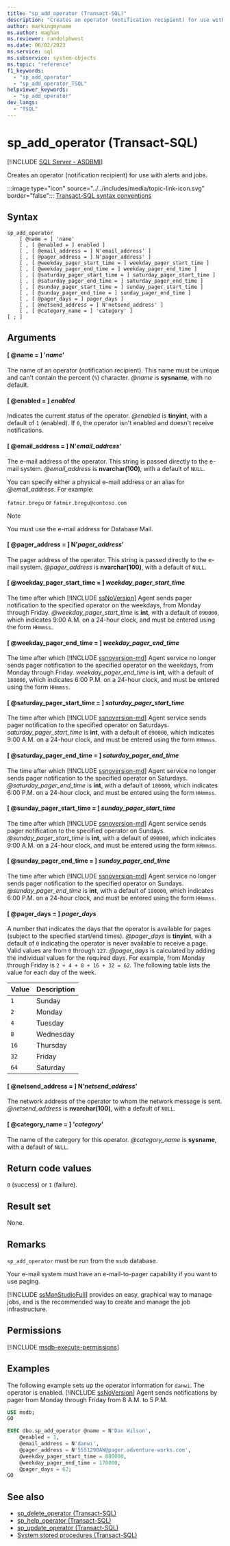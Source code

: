 ```yaml
---
title: "sp_add_operator (Transact-SQL)"
description: "Creates an operator (notification recipient) for use with alerts and jobs."
author: markingmyname
ms.author: maghan
ms.reviewer: randolphwest
ms.date: 06/02/2023
ms.service: sql
ms.subservice: system-objects
ms.topic: "reference"
f1_keywords:
  - "sp_add_operator"
  - "sp_add_operator_TSQL"
helpviewer_keywords:
  - "sp_add_operator"
dev_langs:
  - "TSQL"
---
```

# sp_add_operator (Transact-SQL)

[!INCLUDE [SQL Server - ASDBMI](../../includes/applies-to-version/sql-asdbmi.md)]

Creates an operator (notification recipient) for use with alerts and jobs.

:::image type="icon" source="../../includes/media/topic-link-icon.svg" border="false"::: [Transact-SQL syntax conventions](../../t-sql/language-elements/transact-sql-syntax-conventions-transact-sql.md)

## Syntax

```syntaxsql
sp_add_operator
    [ @name = ] 'name'
    [ , [ @enabled = ] enabled ]
    [ , [ @email_address = ] N'email_address' ]
    [ , [ @pager_address = ] N'pager_address' ]
    [ , [ @weekday_pager_start_time = ] weekday_pager_start_time ]
    [ , [ @weekday_pager_end_time = ] weekday_pager_end_time ]
    [ , [ @saturday_pager_start_time = ] saturday_pager_start_time ]
    [ , [ @saturday_pager_end_time = ] saturday_pager_end_time ]
    [ , [ @sunday_pager_start_time = ] sunday_pager_start_time ]
    [ , [ @sunday_pager_end_time = ] sunday_pager_end_time ]
    [ , [ @pager_days = ] pager_days ]
    [ , [ @netsend_address = ] N'netsend_address' ]
    [ , [ @category_name = ] 'category' ]
[ ; ]
```

## Arguments

#### [ @name = ] '*name*'

The name of an operator (notification recipient). This name must be unique and can't contain the percent (`%`) character. *@name* is **sysname**, with no default.

#### [ @enabled = ] *enabled*

Indicates the current status of the operator. *@enabled* is **tinyint**, with a default of `1` (enabled). If `0`, the operator isn't enabled and doesn't receive notifications.

#### [ @email_address = ] N'*email_address*'

The e-mail address of the operator. This string is passed directly to the e-mail system. *@email_address* is **nvarchar(100)**, with a default of `NULL`.

You can specify either a physical e-mail address or an alias for *@email_address*. For example:

`fatmir.bregu` or `fatmir.bregu@contoso.com`

> [!NOTE]  
> You must use the e-mail address for Database Mail.

#### [ @pager_address = ] N'*pager_address*'

The pager address of the operator. This string is passed directly to the e-mail system. *@pager_address* is **nvarchar(100)**, with a default of `NULL`.

#### [ @weekday_pager_start_time = ] *weekday_pager_start_time*

The time after which [!INCLUDE [ssNoVersion](../../includes/ssnoversion-md.md)] Agent sends pager notification to the specified operator on the weekdays, from Monday through Friday. *@weekday_pager_start_time* is **int**, with a default of `090000`, which indicates 9:00 A.M. on a 24-hour clock, and must be entered using the form `HHmmss`.

#### [ @weekday_pager_end_time = ] *weekday_pager_end_time*

The time after which [!INCLUDE [ssnoversion-md](../../includes/ssnoversion-md.md)] Agent service no longer sends pager notification to the specified operator on the weekdays, from Monday through Friday. *weekday_pager_end_time* is **int**, with a default of `180000`, which indicates 6:00 P.M. on a 24-hour clock, and must be entered using the form `HHmmss`.

#### [ @saturday_pager_start_time = ] *saturday_pager_start_time*

The time after which [!INCLUDE [ssnoversion-md](../../includes/ssnoversion-md.md)] Agent service sends pager notification to the specified operator on Saturdays. *saturday_pager_start_time* is **int**, with a default of `090000`, which indicates 9:00 A.M. on a 24-hour clock, and must be entered using the form `HHmmss`.

#### [ @saturday_pager_end_time = ] *saturday_pager_end_time*

The time after which [!INCLUDE [ssnoversion-md](../../includes/ssnoversion-md.md)] Agent service no longer sends pager notification to the specified operator on Saturdays. *@saturday_pager_end_time* is **int**, with a default of `180000`, which indicates 6:00 P.M. on a 24-hour clock, and must be entered using the form `HHmmss`.

#### [ @sunday_pager_start_time = ] *sunday_pager_start_time*

The time after which [!INCLUDE [ssnoversion-md](../../includes/ssnoversion-md.md)] Agent service sends pager notification to the specified operator on Sundays. *@sunday_pager_start_time* is **int**, with a default of `090000`, which indicates 9:00 A.M. on a 24-hour clock, and must be entered using the form `HHmmss`.

#### [ @sunday_pager_end_time = ] *sunday_pager_end_time*

The time after which [!INCLUDE [ssnoversion-md](../../includes/ssnoversion-md.md)] Agent service no longer sends pager notification to the specified operator on Sundays. *@sunday_pager_end_time* is **int**, with a default of `180000`, which indicates 6:00 P.M. on a 24-hour clock, and must be entered using the form `HHmmss`.

#### [ @pager_days = ] *pager_days*

A number that indicates the days that the operator is available for pages (subject to the specified start/end times). *@pager_days* is **tinyint**, with a default of `0` indicating the operator is never available to receive a page. Valid values are from `0` through `127`. *@pager_days* is calculated by adding the individual values for the required days. For example, from Monday through Friday is `2 + 4 + 8 + 16 + 32 = 62`. The following table lists the value for each day of the week.

| Value | Description |
| --- | --- |
| `1` | Sunday |
| `2` | Monday |
| `4` | Tuesday |
| `8` | Wednesday |
| `16` | Thursday |
| `32` | Friday |
| `64` | Saturday |

#### [ @netsend_address = ] N'*netsend_address*'

The network address of the operator to whom the network message is sent. *@netsend_address* is **nvarchar(100)**, with a default of `NULL`.

#### [ @category_name = ] '*category*'

The name of the category for this operator. *@category_name* is **sysname**, with a default of `NULL`.

## Return code values

`0` (success) or `1` (failure).

## Result set

None.

## Remarks

`sp_add_operator` must be run from the `msdb` database.

Your e-mail system must have an e-mail-to-pager capability if you want to use paging.

[!INCLUDE [ssManStudioFull](../../includes/ssmanstudiofull-md.md)] provides an easy, graphical way to manage jobs, and is the recommended way to create and manage the job infrastructure.

## Permissions

[!INCLUDE [msdb-execute-permissions](../../includes/msdb-execute-permissions.md)]

## Examples

The following example sets up the operator information for `danwi`. The operator is enabled. [!INCLUDE [ssNoVersion](../../includes/ssnoversion-md.md)] Agent sends notifications by pager from Monday through Friday from 8 A.M. to 5 P.M.

```sql
USE msdb;
GO

EXEC dbo.sp_add_operator @name = N'Dan Wilson',
    @enabled = 1,
    @email_address = N'danwi',
    @pager_address = N'5551290AW@pager.adventure-works.com',
    @weekday_pager_start_time = 080000,
    @weekday_pager_end_time = 170000,
    @pager_days = 62;
GO
```

## See also

- [sp_delete_operator (Transact-SQL)](sp-delete-operator-transact-sql.md)
- [sp_help_operator (Transact-SQL)](sp-help-operator-transact-sql.md)
- [sp_update_operator (Transact-SQL)](sp-update-operator-transact-sql.md)
- [System stored procedures (Transact-SQL)](system-stored-procedures-transact-sql.md)
